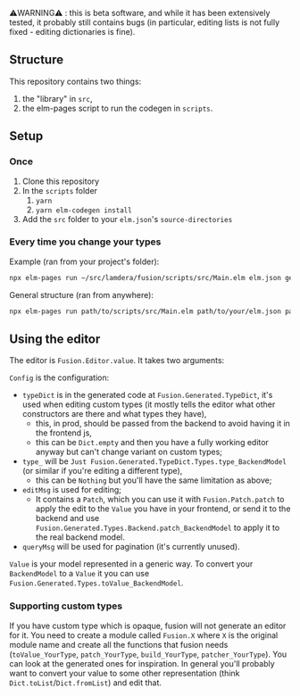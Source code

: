 ⚠️WARNING⚠️ : this is beta software, and while it has been extensively tested, it probably still contains bugs (in particular, editing lists is not fully fixed - editing dictionaries is fine).

## Structure
This repository contains two things:
1. the "library" in `src`,
2. the elm-pages script to run the codegen in `scripts`.

## Setup

### Once
1. Clone this repository
2. In the `scripts` folder
   1. `yarn`
   2. `yarn elm-codegen install`
3. Add the `src` folder to your `elm.json`'s `source-directories`

### Every time you change your types
Example (ran from your project's folder):
```sh
npx elm-pages run ~/src/lamdera/fusion/scripts/src/Main.elm elm.json generated Types.UserDb
```

General structure (ran from anywhere):
```sh
npx elm-pages run path/to/scripts/src/Main.elm path/to/your/elm.json path/to/directory/you/want/generated/code/in The.List.Of.Types You.Want.To.Edit Defaults.To Types.BackendType
```

## Using the editor
The editor is `Fusion.Editor.value`. It takes two arguments:

`Config` is the configuration:
- `typeDict` is in the generated code at `Fusion.Generated.TypeDict`, it's used when editing custom types (it mostly tells the editor what other constructors are there and what types they have),
  - this, in prod, should be passed from the backend to avoid having it in the frontend js,
  - this can be `Dict.empty` and then you have a fully working editor anyway but can't change variant on custom types;
- `type_` will be `Just Fusion.Generated.TypeDict.Types.type_BackendModel` (or similar if you're editing a different type),
  - this can be `Nothing` but you'll have the same limitation as above;
- `editMsg` is used for editing;
  - It contains a `Patch`, which you can use it with `Fusion.Patch.patch` to apply the edit to the `Value` you have in your frontend, or send it to the backend and use `Fusion.Generated.Types.Backend.patch_BackendModel` to apply it to the real backend model.
- `queryMsg` will be used for pagination (it's currently unused).

`Value` is your model represented in a generic way. To convert your `BackendModel` to a `Value` it you can use `Fusion.Generated.Types.toValue_BackendModel`.

### Supporting custom types
If you have custom type which is opaque, fusion will not generate an editor for it. You need to create a module called `Fusion.X` where `X` is the original module name and create all the functions that fusion needs (`toValue_YourType`, `patch_YourType`, `build_YourType`, `patcher_YourType`). You can look at the generated ones for inspiration. In general you'll probably want to convert your value to some other representation (think `Dict.toList`/`Dict.fromList`) and edit that.
